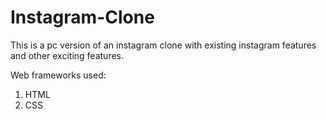 # Instagram-Clone
This is a pc version of an instagram clone with existing instagram features and other exciting features.

Web frameworks used:
1) HTML
2) CSS
